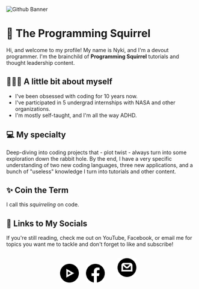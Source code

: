 ![Github Banner](https://github.com/user-attachments/assets/cb78d2f2-7cd5-41ff-9fcb-a637b2528062)

# 🌰 The Programming Squirrel

Hi, and welcome to my profile! My name is Nyki, and I'm a devout programmer. I'm the brainchild of **Programming Squirrel** tutorials and thought leadership content.

## 💁🏼‍♀️ A little bit about myself

- I've been obsessed with coding for 10 years now.
- I've participated in 5 undergrad internships with NASA and other organizations.
- I'm mostly self-taught, and I'm all the way ADHD.

## 💻 My specialty

Deep-diving into coding projects that - plot twist - always turn into some exploration down the rabbit hole. By the end, I have a very specific understanding of two new coding languages, three new applications, and a bunch of "useless" knowledge I turn into tutorials and other content.
 
## ✨ Coin the Term

I call this *squirreling* on code.


## 🔗 Links to My Socials

If you're still reading, check me out on YouTube, Facebook, or email me for topics you want me to tackle and don't forget to like and subscribe!

<div style="text-align:center;">
    <a href="https://www.youtube.com/channel/UC4iMa6cylgmPzCmoOVx529A" title="Follow the Programming-Squirrel Channel on YouTube" style="text-decoration:none;">
        <img src="images/youtube.svg" alt="YouTube Logo" style="width:50px; margin-right:15px;"/>
    </a>
    <a href="https://www.facebook.com/profile.php?id=61567216955618" title="Like the Programming-Squirrel Facebook Page" style="text-decoration:none;"/>
      <img src="images/facebook.svg" alt="Facebook Logo" style="width:50px; margin-right:15px;">
    </a>
    <a href="mailto:programming.squirrel@gmail.com" title="Send me an Email" style="text-decoration:none;">
      <img src="images/email.svg" alt="Email Logo" style="width:50px; margin:15px;"/>
    </a>
</div>
